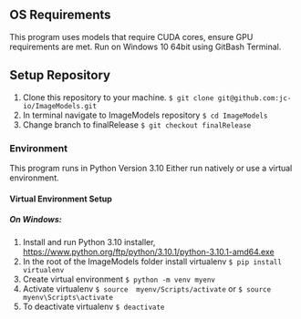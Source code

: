 ## OS Requirements
This program uses models that require CUDA cores, ensure GPU requirements are met. 
Run on Windows 10 64bit using GitBash Terminal.
## Setup Repository
1. Clone this repository to your machine.
```$ git clone git@github.com:jc-io/ImageModels.git```
2. In terminal navigate to ImageModels repository
```$ cd ImageModels```
3. Change branch to finalRelease 
```$ git checkout finalRelease```
### Environment 
This program runs in Python Version 3.10
Either run natively or use a virtual environment.
#### Virtual Environment Setup
##### On Windows:
1. Install and run Python 3.10 installer, https://www.python.org/ftp/python/3.10.1/python-3.10.1-amd64.exe
2. In the root of the ImageModels folder install virtualenv
```$ pip install virtualenv ```
3. Create virtual environment
```$ python -m venv myenv ``` 
4. Activate virtualenv
```$ source  myenv/Scripts/activate``` or ```$ source  myenv\Scripts\activate```
5. To deactivate virtualenv
```$ deactivate```
